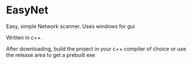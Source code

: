 # EasyNet
Easy, simple Network scanner.
Uses windows for gui

Written in c++.

After downloading, build the project in your c++ compiler of choice or use the release area to get a prebuilt exe
